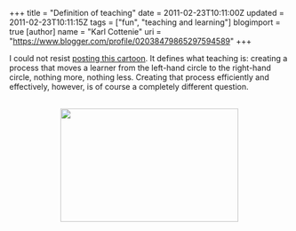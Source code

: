 +++
title = "Definition of teaching"
date = 2011-02-23T10:11:00Z
updated = 2011-02-23T10:11:15Z
tags = ["fun", "teaching and learning"]
blogimport = true 
[author]
	name = "Karl Cottenie"
	uri = "https://www.blogger.com/profile/02038479865297594589"
+++

I could not resist <a href="http://thisisindexed.com/2011/02/denial-vs-progress/">posting this cartoon</a>. It defines what teaching is: creating a process that moves a learner from the left-hand circle to the right-hand circle, nothing more, nothing less. Creating that process efficiently and effectively, however, is of course a completely different question. <br /><br /><div class="separator" style="clear: both; text-align: center;"><a href="http://thisisindexed.com/wp-content/uploads/2011/02/card2822.jpg" imageanchor="1" style="margin-left: 1em; margin-right: 1em;"><img border="0" height="204" src="http://thisisindexed.com/wp-content/uploads/2011/02/card2822.jpg" width="320" /></a></div>
